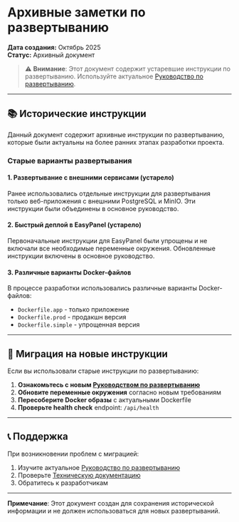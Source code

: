 # Архивные заметки по развертыванию

**Дата создания:** Октябрь 2025  
**Статус:** Архивный документ

> ⚠️ **Внимание**: Этот документ содержит устаревшие инструкции по развертыванию. Используйте актуальное [Руководство по развертыванию](./DEPLOYMENT_GUIDE.md).

---

## 📚 Исторические инструкции

Данный документ содержит архивные инструкции по развертыванию, которые были актуальны на более ранних этапах разработки проекта.

### Старые варианты развертывания

#### 1. Развертывание с внешними сервисами (устарело)

Ранее использовались отдельные инструкции для развертывания только веб-приложения с внешними PostgreSQL и MinIO. Эти инструкции были объединены в основное руководство.

#### 2. Быстрый деплой в EasyPanel (устарело)

Первоначальные инструкции для EasyPanel были упрощены и не включали все необходимые переменные окружения. Обновленные инструкции включены в основное руководство.

#### 3. Различные варианты Docker-файлов

В процессе разработки использовались различные варианты Docker-файлов:
- `Dockerfile.app` - только приложение
- `Dockerfile.prod` - продакшн версия
- `Dockerfile.simple` - упрощенная версия

---

## 🔄 Миграция на новые инструкции

Если вы использовали старые инструкции по развертыванию:

1. **Ознакомьтесь с новым [Руководством по развертыванию](./DEPLOYMENT_GUIDE.md)**
2. **Обновите переменные окружения** согласно новым требованиям
3. **Пересоберите Docker образы** с актуальными Dockerfile
4. **Проверьте health check** endpoint: `/api/health`

---

## 📞 Поддержка

При возникновении проблем с миграцией:
1. Изучите актуальное [Руководство по развертыванию](./DEPLOYMENT_GUIDE.md)
2. Проверьте [Техническую документацию](./TECHNICAL_DOCUMENTATION.md)
3. Обратитесь к разработчикам

---

**Примечание**: Этот документ создан для сохранения исторической информации и не должен использоваться для новых развертываний.
